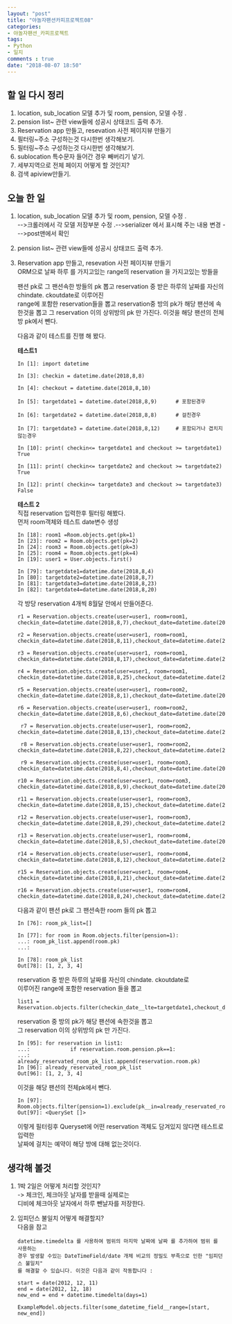 ```yaml
---
layout: "post"
title: "야놀자팬션카피프로젝트08"    
categories:  
- 야놀자팬션_카피프로젝트      
tags:  
- Python    
- 일지       
comments : true    
date: "2018-08-07 18:50"  
---                 
```


## 할 일 다시 정리    
1. location, sub_location 모델 추가 및 room, pension, 모델 수정 .     
2.  pension list~ 관련 view들에 성공시 상태코드 출력 추가.    
3.  Reservation app  만들고, resevation 사전 페이지뷰 만들기     
4.  필터링~주소 구성하는것 다시한번 생각해보기.     
5.  필터링~주소 구성하는것 다시한번 생각해보기.   
6.  sublocation 특수문자 들어간 경우 빼버리기 넣기.   
7.  세부지역으로 전체 페이지 어떻게 할 것인지?  
8.  검색 apiview만들기.    

## 오늘 한 일          

1. location, sub_location 모델 추가 및 room, pension, 모델 수정 .  
    -->크롤러에서 각 모델 저장부분 수정 .-->serializer 에서 표시해 주는 내용 변경 --->post맨에서 확인 
2.  pension list~ 관련 view들에 성공시 상태코드 출력 추가.      
3.  Reservation app  만들고, resevation 사전 페이지뷰 만들기     
    ORM으로 날짜 하루 를 가지고있는
    range의 reservation 을 가지고있는 방들을 

    팬션 pk로 그 팬션속한 방들의 pk 뽑고
    reservation 중  받은 하루의  날짜를 자신의 chindate. ckoutdate로 이루어진   
    range에 포함한  reservation들을 뽑고
    reservation중 방의 pk가 해당 팬션에 속한것을 뽑고
    그 reservation 이의 상위방의 pk 만 가진다.
    이것을 해당 팬션의 전체방 pk에서 뺀다.
    
    다음과 같이 테스트를 진행 해 봤다.    
    
    **테스트1**    
    ```
    In [1]: import datetime

    In [3]: checkin = datetime.date(2018,8,8)
    
    In [4]: checkout = datetime.date(2018,8,10)
    
    In [5]: targetdate1 = datetime.date(2018,8,9)      # 포함된경우 
    
    In [6]: targetdate2 = datetime.date(2018,8,8)      # 걸친경우 
    
    In [7]: targetdate3 = datetime.date(2018,8,12)     # 포함되거나 겹치지 않는경우 
    
    In [10]: print( checkin<= targetdate1 and checkout >= targetdate1)
    True
    
    In [11]: print( checkin<= targetdate2 and checkout >= targetdate2)
    True
    
    In [12]: print( checkin<= targetdate3 and checkout >= targetdate3)
    False
    ```    
    
    **테스트 2**  
    직접 reservation 입력한후 필터링 해봤다.   
    먼저 room객체와 테스트 date변수 생성      
    ```
    In [18]: room1 =Room.objects.get(pk=1)
    In [23]: room2 = Room.objects.get(pk=2)
    In [24]: room3 = Room.objects.get(pk=3)
    In [25]: room4 = Room.objects.get(pk=4)
    In [19]: user1 = User.objects.first()
    
    In [79]: targetdate1=datetime.date(2018,8,4)
    In [80]: targetdate2=datetime.date(2018,8,7)
    In [81]: targetdate3=datetime.date(2018,8,23)
    In [82]: targetdate4=datetime.date(2018,8,20)
    ```    
    
    각 방당 reservation 4개씩 8월달 안에서 만들어준다.  
    ```
    r1 = Reservation.objects.create(user=user1, room=room1, checkin_date=datetime.date(2018,8,7),checkout_date=datetime.date(2018,8,9))

    r2 = Reservation.objects.create(user=user1, room=room1, checkin_date=datetime.date(2018,8,11),checkout_date=datetime.date(2018,8,13))
    
    r3 = Reservation.objects.create(user=user1, room=room1, checkin_date=datetime.date(2018,8,17),checkout_date=datetime.date(2018,8,20))
    
    r4 = Reservation.objects.create(user=user1, room=room1, checkin_date=datetime.date(2018,8,25),checkout_date=datetime.date(2018,8,28))
    
    r5 = Reservation.objects.create(user=user1, room=room2, checkin_date=datetime.date(2018,8,1),checkout_date=datetime.date(2018,8,4))
    
    r6 = Reservation.objects.create(user=user1, room=room2, checkin_date=datetime.date(2018,8,6),checkout_date=datetime.date(2018,8,7))
    
     r7 = Reservation.objects.create(user=user1, room=room2, checkin_date=datetime.date(2018,8,13),checkout_date=datetime.date(2018,8,15))
    
     r8 = Reservation.objects.create(user=user1, room=room2, checkin_date=datetime.date(2018,8,22),checkout_date=datetime.date(2018,8,24))
    
     r9 = Reservation.objects.create(user=user1, room=room3, checkin_date=datetime.date(2018,8,4),checkout_date=datetime.date(2018,8,7))
    
    r10 = Reservation.objects.create(user=user1, room=room3, checkin_date=datetime.date(2018,8,9),checkout_date=datetime.date(2018,8,10))
    
    r11 = Reservation.objects.create(user=user1, room=room3, checkin_date=datetime.date(2018,8,15),checkout_date=datetime.date(2018,8,17))
    
    r12 = Reservation.objects.create(user=user1, room=room3, checkin_date=datetime.date(2018,8,29),checkout_date=datetime.date(2018,8,31))
    
    r13 = Reservation.objects.create(user=user1, room=room4, checkin_date=datetime.date(2018,8,5),checkout_date=datetime.date(2018,8,7))
    
    r14 = Reservation.objects.create(user=user1, room=room4, checkin_date=datetime.date(2018,8,12),checkout_date=datetime.date(2018,8,14))
    
    r15 = Reservation.objects.create(user=user1, room=room4, checkin_date=datetime.date(2018,8,21),checkout_date=datetime.date(2018,8,22))
    
    r16 = Reservation.objects.create(user=user1, room=room4, checkin_date=datetime.date(2018,8,24),checkout_date=datetime.date(2018,8,29))
    ```   
      
    다음과 같이 팬션 pk로 그 팬션속한 room 들의 pk 뽑고
    ```
    In [76]: room_pk_list=[]

    In [77]: for room in Room.objects.filter(pension=1):
    ...: room_pk_list.append(room.pk)
    ...: 
    
    In [78]: room_pk_list
    Out[78]: [1, 2, 3, 4]
    ```   
    reservation 중  받은 하루의  날짜를 자신의 chindate. ckoutdate로   
    이루어진 range에 포함한  reservation 들을 뽑고   
    ```
    list1 = Reservation.objects.filter(checkin_date__lte=targetdate1,checkout_date__gte=targetdate1)
    ```      
    
    reservation 중 방의 pk가 해당 팬션에 속한것을 뽑고  
    그 reservation 이의 상위방의 pk 만 가진다.   
    ```
    In [95]: for reservation in list1:
    ...:             if reservation.room.pension.pk==1:
    ...:                 already_reservated_room_pk_list.append(reservation.room.pk)
    In [96]: already_reservated_room_pk_list
    Out[96]: [1, 2, 3, 4]
    ```
    
    이것을 해당 팬션의 전체pk에서 뺀다.
    ```
    In [97]: Room.objects.filter(pension=1).exclude(pk__in=already_reservated_room_pk_list)
    Out[97]: <QuerySet []>
    ```   
    이렇게 필터링후 Queryset에 어떤 reservation 객체도 담겨있지 않다면 테스트로 입력한   
    날짜에 걸치는 예약이 해당 방에 대해  없는것이다.  
    
    
## 생각해 볼것      
1. 1박 2일은 어떻게 처리할 것인지?  
    -> 체크인, 체크아웃 날자를 받을때 실제로는       
    디비에 체크아웃 날자에서 하루 뺀날자를 저장한다.   

2. 임피던스 불일치 어떻게 해결할지?    
    다음을 참고    
    ```
    datetime.timedelta 를 사용하여 범위의 마지막 날짜에 날짜 를 추가하여 범위 를 사용하는 
    경우 발생할 수있는 DateTimeField/date 개체 비교의 정밀도 부족으로 인한 "임피던스 불일치"
    를 해결할 수 있습니다. 이것은 다음과 같이 작동합니다 :
    
    start = date(2012, 12, 11)
    end = date(2012, 12, 18)
    new_end = end + datetime.timedelta(days=1)
    
    ExampleModel.objects.filter(some_datetime_field__range=[start, new_end])
    ```

    
    
    
    
